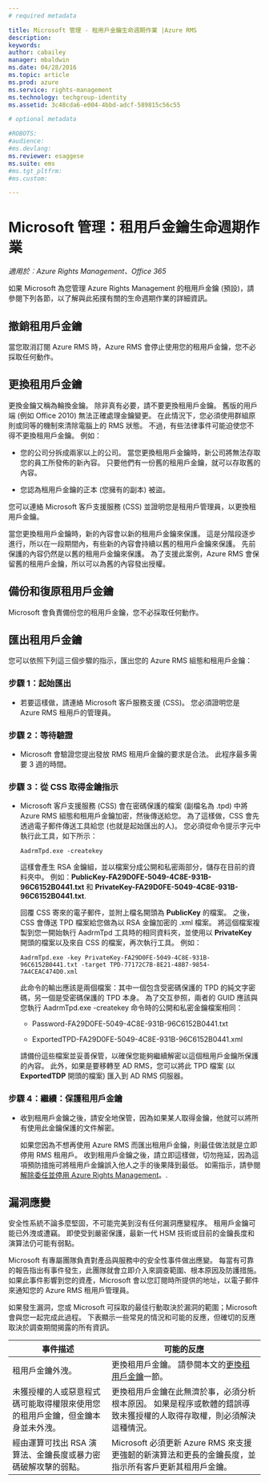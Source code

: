 ```yaml
---
# required metadata

title: Microsoft 管理 - 租用戶金鑰生命週期作業 |Azure RMS
description:
keywords:
author: cabailey
manager: mbaldwin
ms.date: 04/28/2016
ms.topic: article
ms.prod: azure
ms.service: rights-management
ms.technology: techgroup-identity
ms.assetid: 3c48cda6-e004-4bbd-adcf-589815c56c55

# optional metadata

#ROBOTS:
#audience:
#ms.devlang:
ms.reviewer: esaggese
ms.suite: ems
#ms.tgt_pltfrm:
#ms.custom:

---
```



# Microsoft 管理：租用戶金鑰生命週期作業

*適用於︰Azure Rights Management、Office 365*

如果 Microsoft 為您管理 Azure Rights Management 的租用戶金鑰 (預設)，請參閱下列各節，以了解與此拓撲有關的生命週期作業的詳細資訊。

## 撤銷租用戶金鑰
當您取消訂閱 Azure RMS 時，Azure RMS 會停止使用您的租用戶金鑰，您不必採取任何動作。

## 更換租用戶金鑰
更換金鑰又稱為輪換金鑰。 除非真有必要，請不要更換租用戶金鑰。 舊版的用戶端 (例如 Office 2010) 無法正確處理金鑰變更。 在此情況下，您必須使用群組原則或同等的機制來清除電腦上的 RMS 狀態。 不過，有些法律事件可能迫使您不得不更換租用戶金鑰。 例如：

-   您的公司分拆成兩家以上的公司。 當您更換租用戶金鑰時，新公司將無法存取您的員工所發佈的新內容。 只要他們有一份舊的租用戶金鑰，就可以存取舊的內容。

-   您認為租用戶金鑰的正本 (您擁有的副本) 被盜。

您可以連絡 Microsoft 客戶支援服務 (CSS) 並證明您是租用戶管理員，以更換租用戶金鑰。

當您更換租用戶金鑰時，新的內容會以新的租用戶金鑰來保護。 這是分階段逐步進行，所以在一段期間內，有些新的內容會持續以舊的租用戶金鑰來保護。 先前保護的內容仍然是以舊的租用戶金鑰來保護。 為了支援此案例，Azure RMS 會保留舊的租用戶金鑰，所以可以為舊的內容發出授權。

## 備份和復原租用戶金鑰
Microsoft 會負責備份您的租用戶金鑰，您不必採取任何動作。

## 匯出租用戶金鑰
您可以依照下列這三個步驟的指示，匯出您的 Azure RMS 組態和租用戶金鑰：

### 步驟 1：起始匯出

-   若要這樣做，請連絡 Microsoft 客戶服務支援 (CSS)。 您必須證明您是 Azure RMS 租用戶的管理員。

### 步驟 2：等待驗證

-   Microsoft 會驗證您提出發放 RMS 租用戶金鑰的要求是合法。 此程序最多需要 3 週的時間。

### 步驟 3：從 CSS 取得金鑰指示

-   Microsoft 客戶支援服務 (CSS) 會在密碼保護的檔案 (副檔名為 .tpd) 中將 Azure RMS 組態和租用戶金鑰加密，然後傳送給您。 為了這樣做，CSS 會先透過電子郵件傳送工具給您 (也就是起始匯出的人)。 您必須從命令提示字元中執行此工具，如下所示：

    ```
    AadrmTpd.exe -createkey
    ```
    這樣會產生 RSA 金鑰組，並以檔案分成公開和私密兩部分，儲存在目前的資料夾中。 例如：**PublicKey-FA29D0FE-5049-4C8E-931B-96C6152B0441.txt** 和 **PrivateKey-FA29D0FE-5049-4C8E-931B-96C6152B0441.txt**.

    回覆 CSS 寄來的電子郵件，並附上檔名開頭為 **PublicKey** 的檔案。 之後，CSS 會傳送 TPD 檔案給您做為以 RSA 金鑰加密的 .xml 檔案。 將這個檔案複製到您一開始執行 AadrmTpd 工具時的相同資料夾，並使用以 **PrivateKey** 開頭的檔案以及來自 CSS 的檔案，再次執行工具。 例如：

    ```
    AadrmTpd.exe -key PrivateKey-FA29D0FE-5049-4C8E-931B-96C6152B0441.txt -target TPD-77172C7B-8E21-48B7-9854-7A4CEAC474D0.xml
    ```
    此命令的輸出應該是兩個檔案：其中一個包含受密碼保護的 TPD 的純文字密碼，另一個是受密碼保護的 TPD 本身。 為了交互參照，兩者的 GUID 應該與您執行 AadrmTpd.exe -createkey 命令時的公開和私密金鑰檔案相同：

    -   Password-FA29D0FE-5049-4C8E-931B-96C6152B0441.txt

    -   ExportedTPD-FA29D0FE-5049-4C8E-931B-96C6152B0441.xml

    請備份這些檔案並妥善保管，以確保您能夠繼續解密以這個租用戶金鑰所保護的內容。 此外，如果是要移轉至 AD RMS，您可以將此 TPD 檔案 (以 **ExportedTDP** 開頭的檔案) 匯入到 AD RMS 伺服器。

### 步驟 4：繼續：保護租用戶金鑰

-   收到租用戶金鑰之後，請安全地保管，因為如果某人取得金鑰，他就可以將所有使用此金鑰保護的文件解密。

    如果您因為不想再使用 Azure RMS 而匯出租用戶金鑰，則最佳做法就是立即停用 RMS 租用戶。 收到租用戶金鑰之後，請立即這樣做，切勿拖延，因為這項預防措施可將租用戶金鑰誤入他人之手的後果降到最低。 如需指示，請參閱 [解除委任並停用 Azure Rights Management](decommission-deactivate.md)。.

## 漏洞應變
安全性系統不論多麼堅固，不可能完美到沒有任何漏洞應變程序。 租用戶金鑰可能已外洩或遭竊。 即使受到嚴密保護，最新一代 HSM 技術或目前的金鑰長度和演算法仍可能有弱點。

Microsoft 有專屬團隊負責對產品與服務中的安全性事件做出應變。 每當有可靠的報告指出有事件發生，此團隊就會立即介入來調查範圍、根本原因及防護措施。 如果此事件影響到您的資產，Microsoft 會以您訂閱時所提供的地址，以電子郵件來通知您的 Azure RMS 租用戶管理員。

如果發生漏洞，您或 Microsoft 可採取的最佳行動取決於漏洞的範圍；Microsoft 會與您一起完成此過程。 下表顯示一些常見的情況和可能的反應，但確切的反應取決於調查期間揭露的所有資訊。

|事件描述|可能的反應|
|------------------------|-------------------|
|租用戶金鑰外洩。|更換租用戶金鑰。 請參閱本文的[更換租用戶金鑰](operations-tenant-key.md#re-key-your-tenant-key)一節。|
|未獲授權的人或惡意程式碼可能取得權限來使用您的租用戶金鑰，但金鑰本身並未外洩。|更換租用戶金鑰在此無濟於事，必須分析根本原因。 如果是程序或軟體的錯誤導致未獲授權的人取得存取權，則必須解決這種情況。|
|經由運算可找出 RSA 演算法、金鑰長度或暴力密碼破解攻擊的弱點。|Microsoft 必須更新 Azure RMS 來支援更強韌的新演算法和更長的金鑰長度，並指示所有客戶更新其租用戶金鑰。|




<!--HONumber=Apr16_HO4-->



